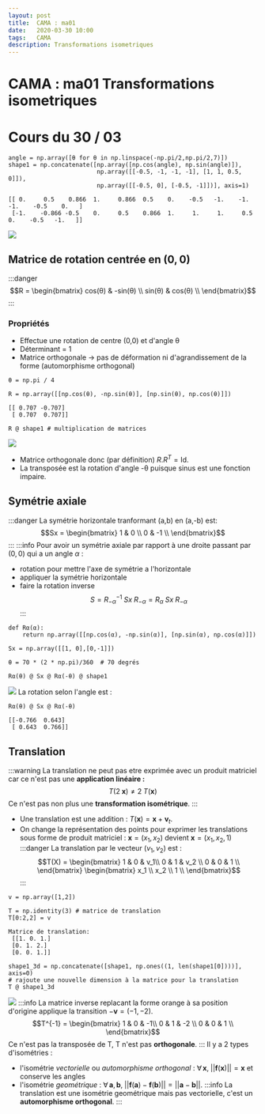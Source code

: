 ```yaml
---
layout: post
title:  CAMA : ma01
date:   2020-03-30 10:00
tags:   CAMA
description: Transformations isometriques
---
```


# CAMA : ma01 Transformations isometriques
# Cours du 30 / 03

```python=
angle = np.array([θ for θ in np.linspace(-np.pi/2,np.pi/2,7)])
shape1 = np.concatenate([np.array([np.cos(angle), np.sin(angle)]), 
                         np.array([[-0.5, -1, -1, -1], [1, 1, 0.5, 0]]),
                         np.array([[-0.5, 0], [-0.5, -1]])], axis=1)
```
```
[[ 0.     0.5    0.866  1.     0.866  0.5    0.    -0.5   -1.    -1.    -1.    -0.5    0.   ]
 [-1.    -0.866 -0.5    0.     0.5    0.866  1.     1.     1.     0.5    0.    -0.5   -1.   ]]
```
![](https://i.imgur.com/mDwFYuu.png)
## Matrice de rotation centrée en $(0, 0)$
:::danger
$$R = \begin{bmatrix}
cos(θ) & -sin(θ) \\
sin(θ) & cos(θ)  \\
\end{bmatrix}$$
:::
### Propriétés
* Effectue une rotation de centre (0,0) et d'angle θ
* Déterminant = 1
* Matrice orthogonale $\rightarrow$ pas de déformation ni d'agrandissement de la forme (automorphisme orthogonal)
```python=
θ = np.pi / 4

R = np.array([[np.cos(θ), -np.sin(θ)], [np.sin(θ), np.cos(θ)]])
```
```
[[ 0.707 -0.707]
 [ 0.707  0.707]]
```
```python=
R @ shape1 # multiplication de matrices
```
![](https://i.imgur.com/5gX0s31.png)
* Matrice orthogonale donc (par définition) $R.R^T = \textrm{Id}$.
* La transposée est la rotation d'angle -θ puisque sinus est une fonction impaire.

## Symétrie axiale
:::danger
La symétrie horizontale tranformant (a,b) en (a,-b) est:
$$Sx = \begin{bmatrix}
1 & 0 \\
0 & -1  \\
\end{bmatrix}$$
:::
:::info
Pour avoir un symétrie axiale par rapport à une droite passant par $(0,0)$ qui a un angle $\alpha$ :
* rotation pour mettre l'axe de symétrie a l'horizontale
* appliquer la symétrie horizontale
* faire la rotation inverse
$$
S = R_{-α}^{-1}\; Sx\; R_{-α} = R_α\;Sx\; R_{-α}
$$
:::
```python=
def Rα(α):
    return np.array([[np.cos(α), -np.sin(α)], [np.sin(α), np.cos(α)]])

Sx = np.array([[1, 0],[0,-1]])

θ = 70 * (2 * np.pi)/360  # 70 degrés

Rα(θ) @ Sx @ Rα(-θ) @ shape1
```
![](https://i.imgur.com/6xoIcP1.png)
La rotation selon l'angle est :
```python=
Rα(θ) @ Sx @ Rα(-θ)
```
```
[[-0.766  0.643]
 [ 0.643  0.766]]
```

## Translation
:::warning
La translation ne peut pas etre exprimée avec un produit matriciel car ce n'est pas une **application linéaire :**
$$
T(2\;\textbf{x}) \ne 2\; T(\textbf{x})
$$
Ce n'est pas non plus une **transformation isométrique**.
:::
* Une translation est une addition : $T(\textbf{x}) = \textbf{x} + \textbf{v}_t$.
* On change la représentation des points pour exprimer les translations sous forme de produit matriciel : $\textbf{x} = (x_1, x_2)$ devient $\textbf{x} = (x_1, x_2, 1)$
:::danger
La translation par le vecteur $(v_1, v_2)$ est : 
$$T(X) = 
\begin{bmatrix}
1 & 0 & v_1\\
0 & 1 & v_2 \\
0 & 0 & 1 \\
\end{bmatrix}
\begin{bmatrix}
x_1 \\
x_2 \\
1 \\
\end{bmatrix}$$
:::
```python=
v = np.array([1,2])

T = np.identity(3) # matrice de translation
T[0:2,2] = v
```
```
Matrice de translation:
 [[1. 0. 1.]
 [0. 1. 2.]
 [0. 0. 1.]]
```
```python=
shape1_3d = np.concatenate([shape1, np.ones((1, len(shape1[0])))], axis=0) 
# rajoute une nouvelle dimension à la matrice pour la translation
T @ shape1_3d
```
![](https://i.imgur.com/mDN8rHe.png)
:::info
La matrice inverse replacant la forme orange à sa position d'origine applique la transition $-\textbf{v} = (-1,-2)$.
$$T^{-1} = 
\begin{bmatrix}
1 & 0 & -1\\
0 & 1 & -2 \\
0 & 0 & 1 \\
\end{bmatrix}$$
Ce n'est pas la transposée de T, T n'est pas **orthogonale**.
:::
Il y a 2 types d'isométries : 
* l'isométrie *vectorielle* ou *automorphisme orthogonal* : $\forall\, \textbf{x}, \;||\textbf{f}(\textbf{x})|| = \textbf{x}$ et conserve les angles
* l'isométrie *geométrique* : $\forall\, \textbf{a}, \textbf{b}, \; ||\textbf{f}(\textbf{a}) - \textbf{f}(\textbf{b})|| = ||\textbf{a} - \textbf{b}||$.
:::info
La translation est une isométrie geométrique mais pas vectorielle, c'est un **automorphisme orthogonal**.
:::
